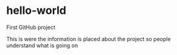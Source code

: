 # hello-world
First GitHub project

This is were the information is placed about the project so people understand what is going on
